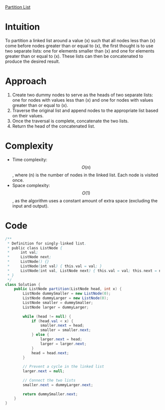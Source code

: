 [Partition List](https://leetcode.com/problems/partition-list)

# Intuition
To partition a linked list around a value \(x\) such that all nodes less than \(x\) come before nodes greater than or equal to \(x\), the first thought is to use two separate lists: one for elements smaller than \(x\) and one for elements greater than or equal to \(x\). These lists can then be concatenated to produce the desired result.

# Approach
1. Create two dummy nodes to serve as the heads of two separate lists: one for nodes with values less than \(x\) and one for nodes with values greater than or equal to \(x\).
2. Traverse the original list and append nodes to the appropriate list based on their values.
3. Once the traversal is complete, concatenate the two lists.
4. Return the head of the concatenated list.

# Complexity
- Time complexity: $$O(n)$$, where \(n\) is the number of nodes in the linked list. Each node is visited once.
- Space complexity: $$O(1)$$, as the algorithm uses a constant amount of extra space (excluding the input and output).

# Code
```java
/**
 * Definition for singly-linked list.
 * public class ListNode {
 *     int val;
 *     ListNode next;
 *     ListNode() {}
 *     ListNode(int val) { this.val = val; }
 *     ListNode(int val, ListNode next) { this.val = val; this.next = next; }
 * }
 */
class Solution {
    public ListNode partition(ListNode head, int x) {
        ListNode dummySmaller = new ListNode(0);
        ListNode dummyLarger = new ListNode(0);
        ListNode smaller = dummySmaller;
        ListNode larger = dummyLarger;
        
        while (head != null) {
            if (head.val < x) {
                smaller.next = head;
                smaller = smaller.next;
            } else {
                larger.next = head;
                larger = larger.next;
            }
            head = head.next;
        }
        
        // Prevent a cycle in the linked list
        larger.next = null;
        
        // Connect the two lists
        smaller.next = dummyLarger.next;
        
        return dummySmaller.next;
    }
}
```